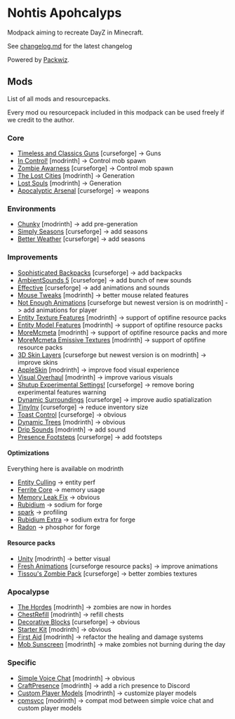 # Nohtis Apohcalyps

Modpack aiming to recreate DayZ in Minecraft.

See [changelog.md](/changelog.md) for the latest changelog

Powered by [Packwiz](https://github.com/packwiz/packwiz).

## Mods

List of all mods and resourcepacks.

Every mod ou resourcepack included in this modpack can be used freely if we credit to the author.

### Core

- [Timeless and Classics Guns](https://www.curseforge.com/minecraft/mc-mods/timeless-and-classic-guns-tac) [curseforge] -> Guns
- [In Control!](https://modrinth.com/mod/in-control) [modrinth] -> Control mob spawn
- [Zombie Awarness](https://www.curseforge.com/minecraft/mc-mods/zombie-awareness) [curseforge] -> Control mob spawn
- [The Lost Cities](https://modrinth.com/mod/the-lost-cities) [modrinth] -> Generation
- [Lost Souls](https://modrinth.com/mod/lost-souls) [modrinth] -> Generation
- [Apocalyptic Arsenal](https://legacy.curseforge.com/minecraft/mc-mods/apocalyptic-arsenal) [curseforge] -> weapons

### Environments

<!-- - [Terra](https://modrinth.com/plugin/terra) [modrinth] -> better generation -->
- [Chunky](https://modrinth.com/plugin/chunky) [modrinth] -> add pre-generation
- [Simply Seasons](https://legacy.curseforge.com/minecraft/mc-mods/simply-seasons) [curseforge] -> add seasons
- [Better Weather](https://legacy.curseforge.com/minecraft/mc-mods/better-weather) [curseforge] -> add seasons

### Improvements

- [Sophisticated Backpacks](https://legacy.curseforge.com/minecraft/mc-mods/sophisticated-backpacks) [curseforge] -> add backpacks
- [AmbientSounds 5](https://legacy.curseforge.com/minecraft/mc-mods/ambientsounds) [curseforge] -> add bunch of new sounds
- [Effective](https://legacy.curseforge.com/minecraft/mc-mods/effective-forge) [curseforge] -> add animations and sounds
- [Mouse Tweaks](https://modrinth.com/mod/mouse-tweaks) [modrinth] -> better mouse related features
- [Not Enough Animations](https://legacy.curseforge.com/minecraft/mc-mods/not-enough-animations) [curseforge but newest version is on modrinth] -> add animations for player
- [Entity Texture Features](https://modrinth.com/mod/entitytexturefeatures) [modrinth] -> support of optifine resource packs
- [Entity Model Features](https://modrinth.com/mod/entity-model-features) [modrinth] -> support of optifine resource packs
- [MoreMcmeta](https://modrinth.com/mod/moremcmeta) [modrinth] -> support of optifine resource packs and more
- [MoreMcmeta Emissive Textures](https://modrinth.com/mod/moremcmeta-emissive) [modrinth] -> support of optifine resource packs
- [3D Skin Layers](https://legacy.curseforge.com/minecraft/mc-mods/skin-layers-3d) [curseforge but newest version is on modrinth] -> improve skins
- [AppleSkin](https://modrinth.com/mod/appleskin) [modrinth] -> improve food visual experience
- [Visual Overhaul](https://modrinth.com/mod/visual-overhaul) [modrinth] -> improve various visuals
- [Shutup Experimental Settings!](https://legacy.curseforge.com/minecraft/mc-mods/shutup-experimental-settings) [curseforge] -> remove boring experimental features warning
- [Dynamic Surroundings](https://legacy.curseforge.com/minecraft/mc-mods/dynamic-surroundings) [curseforge] -> improve audio spatialization
- [TinyInv](https://legacy.curseforge.com/minecraft/mc-mods/tinyinv) [curseforge] -> reduce inventory size
- [Toast Control](https://legacy.curseforge.com/minecraft/mc-mods/toast-control) [curseforge] -> obvious
- [Dynamic Trees](https://modrinth.com/mod/dynamictrees) [modrinth] -> obvious
- [Drip Sounds](https://modrinth.com/mod/waterdripsound) [modrinth] -> add sound
- [Presence Footsteps](https://legacy.curseforge.com/minecraft/mc-mods/presence-footsteps-forge) [curseforge] -> add footsteps

#### Optimizations

Everything here is available on modrinth

- [Entity Culling](https://modrinth.com/mod/entityculling) -> entity perf
- [Ferrite Core](https://modrinth.com/mod/ferrite-core) -> memory usage
- [Memory Leak Fix](https://modrinth.com/mod/memoryleakfix) -> obvious
- [Rubidium](https://modrinth.com/mod/rubidium) -> sodium for forge
- [spark](https://modrinth.com/mod/spark) -> profiling
- [Rubidium Extra](https://modrinth.com/mod/rubidium-extra) -> sodium extra for forge
- [Radon](https://modrinth.com/mod/radon) -> phosphor for forge

#### Resource packs

- [Unity](https://modrinth.com/resourcepack/unity) [modrinth] -> better visual
- [Fresh Animations](https://legacy.curseforge.com/minecraft/texture-packs/fresh-animations) [curseforge resource packs] -> improve animations
- [Tissou's Zombie Pack](https://legacy.curseforge.com/minecraft/texture-packs/tissous-zombie-pack-optifine-1-7x-1-19) [curseforge] -> better zombies textures

### Apocalypse

- [The Hordes](https://modrinth.com/mod/the-hordes) [modrinth] -> zombies are now in hordes
- [ChestRefill](https://modrinth.com/mod/chestrefill) [modrinth] -> refill chests
- [Decorative Blocks](https://legacy.curseforge.com/minecraft/mc-mods/decorative-blocks) [curseforge] -> obvious
- [Starter Kit](https://modrinth.com/mod/starter-kit) [modrinth] -> obvious
- [First Aid](https://modrinth.com/mod/firstaid) [modrinth] -> refactor the healing and damage systems
- [Mob Sunscreen](https://modrinth.com/mod/mob-sunscreen) [modrinth] -> make zombies not burning during the day

### Specific

- [Simple Voice Chat](https://modrinth.com/plugin/simple-voice-chat) [modrinth] -> obvious
- [CraftPresence](https://modrinth.com/mod/craftpresence) [modrinth] -> add a rich presence to Discord
- [Custom Player Models](https://modrinth.com/plugin/custom-player-models) [modrinth] -> customize player models
- [cpmsvcc](https://modrinth.com/mod/cpmsvcc) [modrinth] -> compat mod between simple voice chat and custom player models

